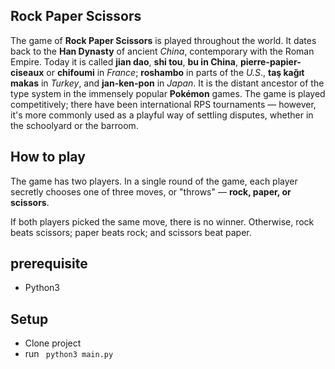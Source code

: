 ## Rock Paper Scissors

The game of **Rock Paper Scissors** is played throughout the world. It dates back to the **Han Dynasty** of ancient *China*, contemporary with the Roman Empire. 
Today it is called **jian dao**, **shi tou**, **bu in China**, **pierre-papier-ciseaux** or **chifoumi** in *France*; **roshambo** in parts of the *U.S*., **taş kağıt makas** in *Turkey*, and **jan-ken-pon** in *Japan*. 
It is the distant ancestor of the type system in the immensely popular **Pokémon** games. 
The game is played competitively; there have been international RPS tournaments — however, it's more commonly used as a playful way of settling disputes, whether in the schoolyard or the barroom.

## How to play

The game has two players. In a single round of the game, each player secretly chooses one of three moves, or "throws" — **rock, paper, or scissors**. 

If both players picked the same move, there is no winner. Otherwise, rock beats scissors; paper beats rock; and scissors beat paper.

## prerequisite 

* Python3

## Setup

* Clone project
* run ` python3 main.py`